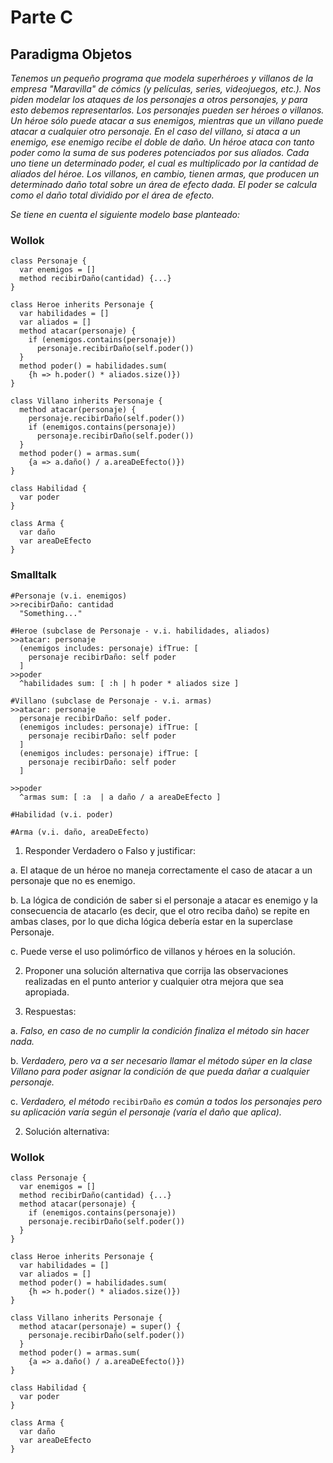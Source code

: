 # Parte C
## Paradigma Objetos

_Tenemos un pequeño programa que modela superhéroes y villanos de la empresa "Maravilla" de cómics (y películas, series, videojuegos, etc.). Nos piden modelar los ataques de los personajes a otros personajes, y para esto debemos representarlos. Los personajes pueden ser héroes o villanos. Un héroe sólo puede atacar a sus enemigos, mientras que un villano puede atacar a cualquier otro personaje. En el caso del villano, si ataca a un enemigo, ese enemigo recibe el doble de daño. Un héroe ataca con tanto poder como la suma de sus poderes potenciados por sus aliados. Cada uno tiene un determinado poder, el cual es multiplicado por la cantidad de aliados del héroe. Los villanos, en cambio, tienen armas, que producen un determinado daño total sobre un área de efecto dada. El poder se calcula como el daño total dividido por el área de efecto._

_Se tiene en cuenta el siguiente modelo base planteado:_

### Wollok
```
class Personaje {
  var enemigos = []
  method recibirDaño(cantidad) {...}
}

class Heroe inherits Personaje {
  var habilidades = []
  var aliados = []
  method atacar(personaje) {
    if (enemigos.contains(personaje))
      personaje.recibirDaño(self.poder())
  }
  method poder() = habilidades.sum(
    {h => h.poder() * aliados.size()})
}

class Villano inherits Personaje {
  method atacar(personaje) {
    personaje.recibirDaño(self.poder())
    if (enemigos.contains(personaje))
      personaje.recibirDaño(self.poder())
  }
  method poder() = armas.sum(
    {a => a.daño() / a.areaDeEfecto()})
}

class Habilidad {
  var poder
}

class Arma {
  var daño
  var areaDeEfecto
}
```

### Smalltalk
```
#Personaje (v.i. enemigos)
>>recibirDaño: cantidad
  "Something..."

#Heroe (subclase de Personaje - v.i. habilidades, aliados)
>>atacar: personaje
  (enemigos includes: personaje) ifTrue: [
    personaje recibirDaño: self poder
  ]
>>poder
  ^habilidades sum: [ :h | h poder * aliados size ]

#Villano (subclase de Personaje - v.i. armas)
>>atacar: personaje
  personaje recibirDaño: self poder.
  (enemigos includes: personaje) ifTrue: [
    personaje recibirDaño: self poder
  ]
  (enemigos includes: personaje) ifTrue: [
    personaje recibirDaño: self poder
  ]

>>poder
  ^armas sum: [ :a  | a daño / a areaDeEfecto ]

#Habilidad (v.i. poder)

#Arma (v.i. daño, areaDeEfecto)
```

1. Responder Verdadero o Falso y justificar:

  a. El ataque de un héroe no maneja correctamente el caso de atacar a un personaje que no es enemigo.

  b. La lógica de condición de saber si el personaje a atacar es enemigo y la consecuencia de atacarlo (es decir, que el otro reciba daño) se repite en ambas clases, por lo que dicha lógica debería estar en la superclase Personaje.

  c. Puede verse el uso polimórfico de villanos y héroes en la solución.

2. Proponer una solución alternativa que corrija las observaciones realizadas en el punto anterior y cualquier otra mejora que sea apropiada.


1. Respuestas:

  a. _Falso, en caso de no cumplir la condición finaliza el método sin hacer nada._

  b. _Verdadero, pero va a ser necesario llamar el método súper en la clase Villano para poder asignar la condición de que pueda dañar a cualquier personaje._

  c. _Verdadero, el método_ `recibirDaño` _es común a todos los personajes pero su aplicación varía según el personaje (varía el daño que aplica)._

2. Solución alternativa:

### Wollok
```
class Personaje {
  var enemigos = []
  method recibirDaño(cantidad) {...}
  method atacar(personaje) {
    if (enemigos.contains(personaje))
    personaje.recibirDaño(self.poder())
  }
}

class Heroe inherits Personaje {
  var habilidades = []
  var aliados = []
  method poder() = habilidades.sum(
    {h => h.poder() * aliados.size()})
}

class Villano inherits Personaje {
  method atacar(personaje) = super() {
    personaje.recibirDaño(self.poder())
  }
  method poder() = armas.sum(
    {a => a.daño() / a.areaDeEfecto()})
}

class Habilidad {
  var poder
}

class Arma {
  var daño
  var areaDeEfecto
}
```
